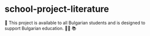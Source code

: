 # school-project-literature
📌 This project is available to all Bulgarian students and is designed to support Bulgarian education. 👩‍🏫 📚
